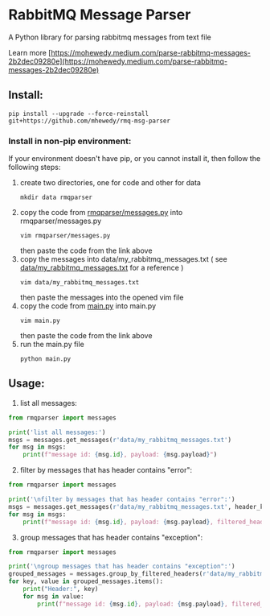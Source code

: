 # RabbitMQ Message Parser

A Python library for parsing rabbitmq messages from text file

Learn
more [https://mohewedy.medium.com/parse-rabbitmq-messages-2b2dec09280e](https://mohewedy.medium.com/parse-rabbitmq-messages-2b2dec09280e)

## Install:

```shell
pip install --upgrade --force-reinstall git+https://github.com/mhewedy/rmq-msg-parser
```

### Install in non-pip environment:

If your environment doesn't have pip, or you cannot install it, then follow the following steps:

1. create two directories, one for code and other for data
    ```shell
    mkdir data rmqparser
    ```
2. copy the code
   from [rmqparser/messages.py](https://raw.githubusercontent.com/mhewedy/rmq-msg-parser/master/rmqparser/messages.py) into
   rmqparser/messages.py
    ```shell
    vim rmqparser/messages.py
    ```
   then paste the code from the link above
3. copy the messages into data/my_rabbitmq_messages.txt (
   see [data/my_rabbitmq_messages.txt](https://raw.githubusercontent.com/mhewedy/rmq-msg-parser/master/data/my_rabbitmq_messages.py)
   for a reference )
   ```shell
   vim data/my_rabbitmq_messages.txt
   ```
   then paste the messages into the opened vim file
4. copy the code from [main.py](https://raw.githubusercontent.com/mhewedy/rmq-msg-parser/master/main.py) into main.py
    ```shell
    vim main.py
    ```
   then paste the code from the link above
5. run the main.py file
   ```shell
   python main.py
   ```

## Usage:

1. list all messages:

```python
from rmqparser import messages

print('list all messages:')
msgs = messages.get_messages(r'data/my_rabbitmq_messages.txt')
for msg in msgs:
    print(f"message id: {msg.id}, payload: {msg.payload}")
```

2. filter by messages that has header contains "error":

```python
from rmqparser import messages

print('\nfilter by messages that has header contains "error":')
msgs = messages.get_messages(r'data/my_rabbitmq_messages.txt', header_key_pattern='error')
for msg in msgs:
    print(f"message id: {msg.id}, payload: {msg.payload}, filtered_headers: {msg.filtered_headers}")
```

3. group messages that has header contains "exception":

```python
from rmqparser import messages

print('\ngroup messages that has header contains "exception":')
grouped_messages = messages.group_by_filtered_headers(r'data/my_rabbitmq_messages.txt', header_key_pattern='exception')
for key, value in grouped_messages.items():
    print("Header:", key)
    for msg in value:
        print(f"message id: {msg.id}, payload: {msg.payload}, filtered_headers: {msg.filtered_headers}")
```
